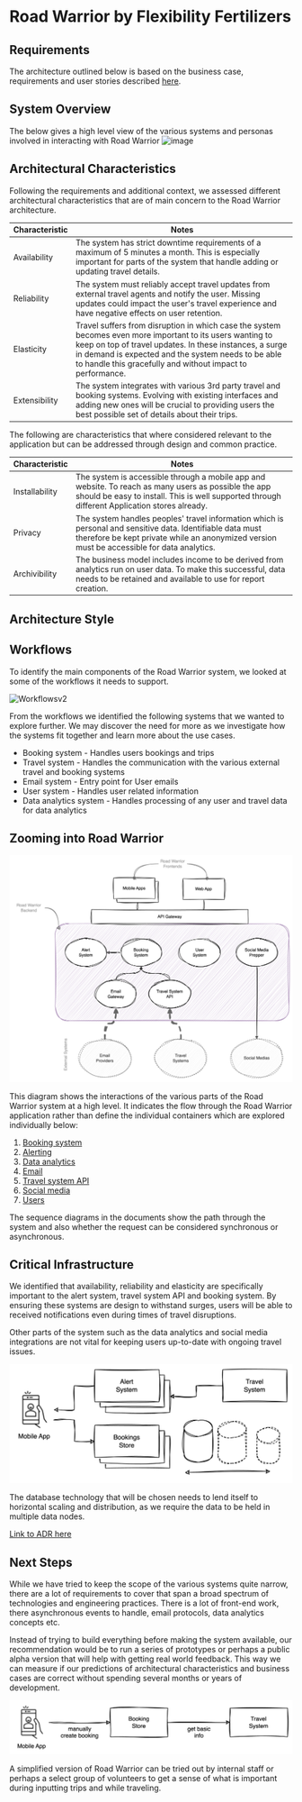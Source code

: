 # Road Warrior by Flexibility Fertilizers

## Requirements
The architecture outlined below is based on the business case, requirements and user stories described [here](requirements/requirements-user-stories.md).

## System Overview

The below gives a high level view of the various systems and personas involved in interacting with Road Warrior
![image](https://github.com/intelligent-growth-solutions/flexibility-fertilisers/assets/2922498/45a69004-776c-4852-965a-abd711428279)

## Architectural Characteristics

Following the requirements and additional context, we assessed different architectural characteristics that are of main concern to the Road Warrior architecture.

| Characteristic |  Notes |
|--------|----|
| Availability | The system has strict downtime requirements of a maximum of 5 minutes a month. This is especially important for parts of the system that handle adding or updating travel details. |
| Reliability | The system must reliably accept travel updates from external travel agents and notify the user. Missing updates could impact the user's travel experience and have negative effects on user retention. |
| Elasticity  | Travel suffers from disruption in which case the system becomes even more important to its users wanting to keep on top of travel updates. In these instances, a surge in demand is expected and the system needs to be able to handle this gracefully and without impact to performance.
| Extensibility | The system integrates with various 3rd party travel and booking systems. Evolving with existing interfaces and adding new ones will be crucial to providing users the best possible set of details about their trips.  |

The following are characteristics that where considered relevant to the application but can be addressed through design and common practice.

| Characteristic |  Notes |
|--------|----|
| Installability | The system is accessible through a mobile app and website. To reach as many users as possible the app should be easy to install. This is well supported through different Application stores already.  |
| Privacy  | The system handles peoples' travel information which is personal and sensitive data. Identifiable data must therefore be kept private while an anonymized version must be accessible for data analytics. |
| Archivibility | The business model includes income to be derived from analytics run on user data. To make this successful, data needs to be retained and available to use for report creation. |

## Architecture Style


## Workflows

To identify the main components of the Road Warrior system, we looked at some of the workflows it needs to support.

![Workflowsv2](https://github.com/intelligent-growth-solutions/flexibility-fertilisers/assets/104081505/bc57a4cf-f925-473d-a336-7df2581d0551)

From the workflows we identified the following systems that we wanted to explore further. We may discover the need for more as we investigate how the systems fit together and learn more about the use cases.

- Booking system - Handles users bookings and trips
- Travel system - Handles the communication with the various external travel and booking systems
- Email system - Entry point for User emails
- User system - Handles user related information
- Data analytics system - Handles processing of any user and travel data for data analytics

## Zooming into Road Warrior
![](./Misc/2023-09-15-22-55-31.png)

This diagram shows the interactions of the various parts of the Road Warrior system at a high level. It indicates the flow through the Road Warrior application rather than define the individual containers which are explored individually below:

1. [Booking system](./ContainerView/booking-system.md)
1. [Alerting](./ContainerView/alerting.md)
1. [Data analytics](./ContainerView/data-analytics.md)
1. [Email](./ContainerView/email-system.md)
1. [Travel system API](./ContainerView/travel-system-api.md)
1. [Social media](./ContainerView/social-media.md)
1. [Users](./ContainerView/user-system.md)

The sequence diagrams in the documents show the path through the system and also whether the request can be considered synchronous or asynchronous.

## Critical Infrastructure
We identified that availability, reliability and elasticity are specifically important to the alert system, travel system API and booking system. By ensuring these systems are design to withstand surges, users will be able to received notifications even during times of travel disruptions.

Other parts of the system such as the data analytics and social media integrations are not vital for keeping users up-to-date with ongoing travel issues.

![](./Misc/2023-09-15-18-31-40.png)

The database technology that will be chosen needs to lend itself to horizontal scaling and distribution, as we require the data to be held in multiple data nodes.

[Link to ADR here]()

## Next Steps
While we have tried to keep the scope of the various systems quite narrow, there are a lot of requirements to cover that span a broad spectrum of technologies and engineering practices. There is a lot of front-end work, there asynchronous events to handle, email protocols, data analytics concepts etc.

Instead of trying to build everything before making the system available, our recommendation would be to run a series of prototypes or perhaps a public alpha version that will help with getting real world feedback. This way we can measure if our predictions of architectural characteristics and business cases are correct without spending several months or years of development.

![](./Misc/next-steps.png)

A simplified version of Road Warrior can be tried out by internal staff or perhaps a select group of volunteers to get a sense of what is important during inputting trips and while traveling.
